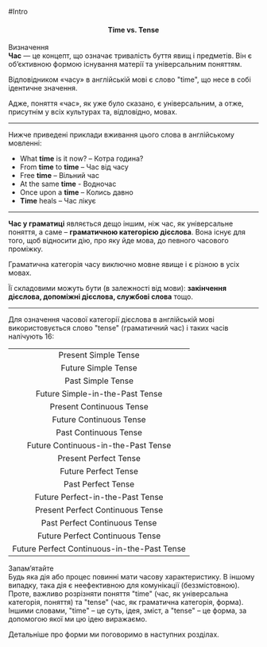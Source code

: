 #Intro

<center><h4>Time vs. Tense</h4></center>


<div class="eoz-wrap">
<span class="eoz">Визначення</span>
<div class="eoz-text">
<b>Час</b> — це концепт, що означає тривалість буття явищ і предметів. Він є об’єктивною формою існування матерії та універсальним поняттям.
</div>
</div>


Відповідником «часу» в англійській мові є слово "<span class="p1">time</span>", що несе в собі ідентичне значення.

Адже, поняття «час», як уже було сказано, є універсальним, а отже, присутнім у всіх культурах та, відповідно, мовах.
<hr>

Нижче приведені приклади вживання цього слова в англійському мовленні:

<ul>
<li>What <b>time</b> is it now? – Котра година?</li>
<li>From <b>time</b> to <b>time</b> – Час від часу</li>
<li>Free <b>time</b> – Вільний час</li>
<li>At the same <b>time</b> - Водночас</li>
<li>Once upon a <b>time</b> – Колись давно</li>
<li><b>Time</b> heals – Час лікує</li>
</ul>

<hr>

<b>Час у граматиці</b> являється дещо іншим, ніж час, як універсальне поняття, а саме – <b>граматичною категорією дієслова</b>. Вона існує для того, щоб відносити дію, про яку йде мова, до певного часового проміжку.

Граматична категорія часу виключно мовне явище і є різною в усіх мовах.

Її складовими можуть бути (в залежності від мови): <b>закінчення дієслова, допоміжні дієслова, службові слова</b> тощо.
<hr>

Для означення часової категорії дієслова в англійській мові використовується слово "<span class="p1">tense</span>" (граматичний час) і таких часів налічують 16:

<table>
  <tr>
    <td><center>Present Simple Tense</center></td>
  </tr>
   <tr>
    <td><center>Future Simple Tense</center></td>
  </tr>
   <tr>
    <td><center>Past Simple Tense</center></td>
  </tr>
   <tr>
    <td><center>Future Simple-in-the-Past Tense</center></td>
  </tr>
   <tr>
    <td><center>Present Continuous Tense</center></td>
  </tr>
   <tr>
    <td><center>Future Continuous Tense</center></td>
  </tr>
   <tr>
    <td><center>Past Continuous Tense</center></td>
  </tr>
   <tr>
    <td><center>Future Continuous-in-the-Past Tense</center></td>
  </tr>
   <tr>
    <td><center>Present Perfect Tense</center></td>
  </tr>
   <tr>
    <td><center>Future Perfect Tense</center></td>
  </tr>
  <tr>
    <td><center>Past Perfect Tense</center></td>
  </tr>
  <tr>
    <td><center>Future Perfect-in-the-Past Tense</center></td>
  </tr>
  <tr>
    <td><center>Present Perfect Continuous Tense</center></td>
  </tr>
  <tr>
    <td><center>Past Perfect Continuous Tense</center></td>
  </tr>
  <tr>
    <td><center>Future Perfect Continuous Tense</center></td>
  </tr>
  <tr>
    <td><center>Future Perfect Continuous-in-the-Past Tense</center></td>
  </tr>
</table>

<div class="alg-wrap">
<span class="alg">Запам’ятайте</span>
<div class="alg-text">
Будь яка дія або процес повинні мати часову характеристику. В іншому випадку, така дія є неефективною для комунікації (беззмістовною). Проте, важливо розрізняти поняття "time" (час, як універсальна категорія, поняття) та "tense" (час, як граматична категорія, форма). Іншими словами, "<span class="p1">time</span>" – це суть, ідея, зміст, а "<span class="p1">tense</span>" – це форма, за допомогою якої ми цю ідею виражаємо.
</div>
</div>

Детальніше про форми ми поговоримо в наступних розділах.